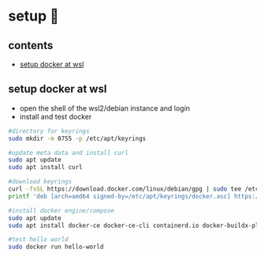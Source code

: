<!-- omit in toc -->
# setup 👻

<!-- omit in toc -->
## contents

- [setup docker at wsl](#setup-docker-at-wsl)

## setup docker at wsl

- open the shell of the wsl2/debian instance and login
- install and test docker

```sh
#directory for keyrings
sudo mkdir -m 0755 -p /etc/apt/keyrings

#update meta data and install curl
sudo apt update
sudo apt install curl

#download keyrings
curl -fsSL https://download.docker.com/linux/debian/gpg | sudo tee /etc/apt/keyrings/docker.asc
printf 'deb [arch=amd64 signed-by=/etc/apt/keyrings/docker.asc] https://download.docker.com/linux/debian bullseye stable' | sudo tee /etc/apt/sources.list.d/docker.list

#install docker engine/compose
sudo apt update
sudo apt install docker-ce docker-ce-cli containerd.io docker-buildx-plugin docker-compose-plugin

#test hello world
sudo docker run hello-world
```

